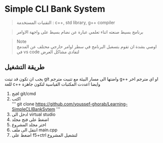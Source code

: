 # Simple CLI Bank System  
> التقنيات المستخدمة : c++, std library, g++ compiler

> برنامج بسيط صنعته اتناء تعلمي عبارة عن نضام بسيط على واجهة الاوامر    

> Note  
> اوصي بشدة ان تقوم بتسغبل البرنامج في سطر اوامر حارجي محتلف عن المدمج في vs code لتفادي مشاكل العرض

## طريقة التشغيل  
يجب ان تكون قد تيتت git واضتها الى مسار البيئة مع تتبيت مترجم g++ او اي مترجم اخر للغة c++ وايضا اعددت المكتبات القياسية لتكون جاهزة  
1. افتح git/cmd   
2. اكتب    
'''
git clone https://github.com/youssef-ghorab/Learning-SimpleCLIBankSytem
'''  
3. ادخل الى virtual studio   
4. اضغط على فتح مجلد  
5. اختر مجلد المشروع   
6. انتقل الى ملف main.cpp
6. اضغط على  f5+ctrl لتشغيل المشروع